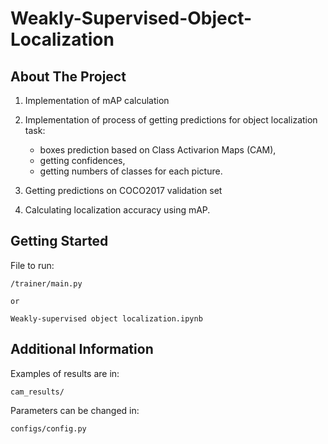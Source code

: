 # Weakly-Supervised-Object-Localization

## About The Project

1) Implementation of mAP calculation
2) Implementation of process of getting predictions for object localization task:
    
      - boxes prediction based on Class Activarion Maps (CAM), 
      - getting confidences,
      - getting numbers of classes for each picture.
      
3) Getting predictions on COCO2017 validation set
4) Calculating localization accuracy using mAP.


## Getting Started

File to run:

    /trainer/main.py 
    
    or
    
    Weakly-supervised object localization.ipynb
    
    
## Additional Information

Examples of results are in:

    cam_results/
        
 Parameters can be changed in:
 
    configs/config.py
